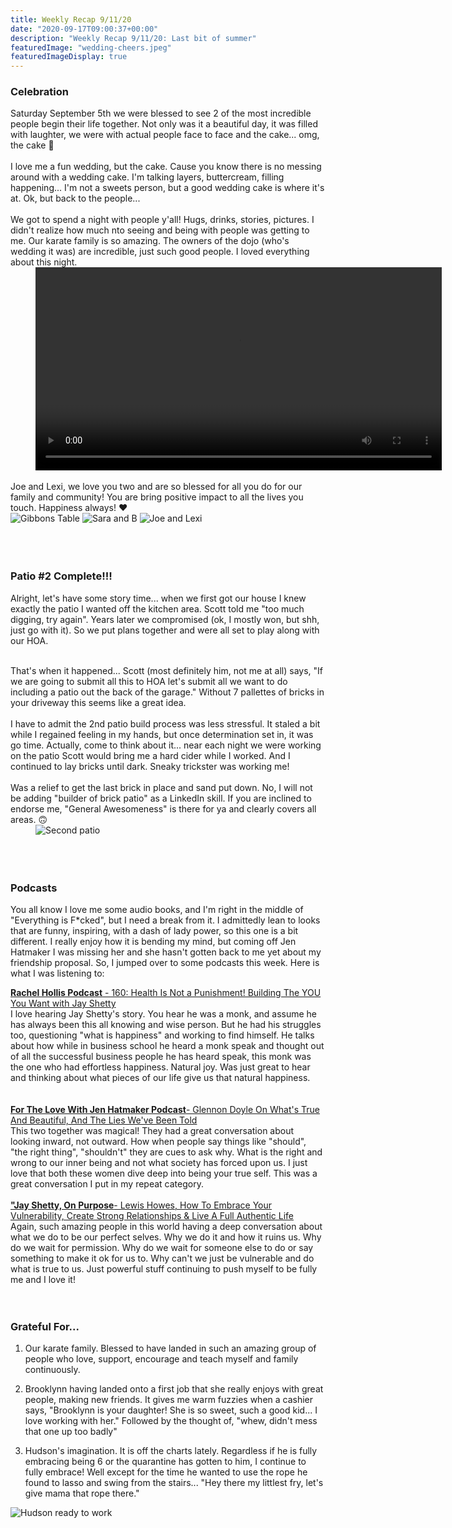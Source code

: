 ```yaml
---
title: Weekly Recap 9/11/20
date: "2020-09-17T09:00:37+00:00"
description: "Weekly Recap 9/11/20: Last bit of summer"
featuredImage: "wedding-cheers.jpeg"
featuredImageDisplay: true
---
```


### Celebration

<div class="split">
<div>
Saturday September 5th we were blessed to see 2 of the most incredible people begin their life together. Not only was it a beautiful day, it was filled with laughter, we were with actual people face to face and the cake... omg, the cake 🤤
<br /><br />
I love me a fun wedding, but the cake. Cause you know there is no messing around with a wedding cake. I'm talking layers, buttercream, filling happening... I'm not a sweets person, but a good wedding cake is where it's at. Ok, but back to the people...
<br />
<br />
We got to spend a night with people y'all! Hugs, drinks, stories, pictures. I didn't realize how much nto seeing and being with people was getting to me. Our karate family is so amazing. The owners of the dojo (who's wedding it was) are incredible, just such good people. I loved everything about this night. 
</div>

<div style="min-width: 220px; margin-left: 40px">
  <video height="325" controls autoplay>
    <source src="sunglasses.mov" type="video/mp4">
  </video>
</div>
</div>

<br />
Joe and Lexi, we love you two and are so blessed for all you do for our family and community! You are bring positive impact to all the lives you touch. Happiness always! ❤️

<div id="photos">
  <img src='./sunglasses and flowers.jpeg' alt='Gibbons Table'/>
  <img src='./sara and B.jpeg' alt='Sara and B' />
  <img src='./joe and lexi.jpeg' alt='Joe and Lexi' />
</div>
<br />
<br />
<br />

### Patio #2 Complete!!!

Alright, let's have some story time... when we first got our house I knew exactly the patio I wanted off the kitchen area. Scott told me "too much digging, try again". Years later we compromised (ok, I mostly won, but shh, just go with it). So we put plans together and were all set to play along with our HOA.
<br />
<br />
<div class="split">
<div>
That's when it happened... Scott (most definitely him, not me at all) says, "If we are going to submit all this to HOA let's submit all we want to do including a patio out the back of the garage." Without 7 pallettes of bricks in your driveway this seems like a great idea. 
<br />
<br />
I have to admit the 2nd patio build process was less stressful. It staled a bit while I regained feeling in my hands, but once determination set in, it was go time. Actually, come to think about it... near each night we were working on the patio Scott would bring me a hard cider while I worked. And I continued to lay bricks until dark. Sneaky trickster was working me! 
<br />
<br />
Was a relief to get the last brick in place and sand put down. No, I will not be adding "builder of brick patio" as a LinkedIn skill. If you are inclined to endorse me, "General Awesomeness" is there for ya and clearly covers all areas. 🙃 
</div>
<div style="min-width: 230px; margin-left: 40px"><img src='./brick-patio-garage.jpeg' alt="Second patio"/></div>
</div>
<br />
<br />
<br />

### Podcasts

You all know I love me some audio books, and I'm right in the middle of "Everything is F*cked", but I need a break from it. I admittedly lean to looks that are funny, inspiring, with a dash of lady power, so this one is a bit different. I really enjoy how it is bending my mind, but coming off Jen Hatmaker I was missing her and she hasn't gotten back to me yet about my friendship proposal. So, I jumped over to some podcasts this week. Here is what I was listening to:

<a href="https://podcasts.apple.com/us/podcast/160-health-is-not-punishment-building-you-you-want/id1245763628?i=1000489712146" target="_blank" rel="noopener">**Rachel Hollis Podcast** - 160: Health Is Not a Punishment! Building The YOU You Want with Jay Shetty</a><br/>I love hearing Jay Shetty's story. You hear he was a monk, and assume he has always been this all knowing and wise person. But he had his struggles too, questioning "what is happiness" and working to find himself. He talks about how while in business school he heard a monk speak and thought out of all the successful business people he has heard speak, this monk was the one who had effortless happiness. Natural joy. Was just great to hear and thinking about what pieces of our life give us that natural happiness.  
<br />
<br />
<a href="https://jenhatmaker.com/podcast/series-26/glennon-doyle-on-whats-true-and-beautiful-and-the-lies-weve-been-told/" target="_blank" rel="noopener">**For The Love With Jen Hatmaker Podcast**- Glennon Doyle On What's True And Beautiful, And The Lies We've Been Told</a><br/>This two together was magical! They had a great conversation about looking inward, not outward. How when people say things like "should", "the right thing", "shouldn't" they are cues to ask why. What is the right and wrong to our inner being and not what society has forced upon us. I just love that both these women dive deep into being your true self. This was a great conversation I put in my repeat category. 
<br />
<br />
<a href="https://jayshetty.me/podcast/lewis-howes-on-how-to-embrace-your-vulnerability-create-strong-relationships-live-a-full-authentic-life/" target="_blank" rel="noopener">**"Jay Shetty, On Purpose**- Lewis Howes, How To Embrace Your Vulnerability, Create Strong Relationships & Live A Full Authentic Life</a><br/>Again, such amazing people in this world having a deep conversation about what we do to be our perfect selves. Why we do it and how it ruins us. Why do we wait for permission. Why do we wait for someone else to do or say something to make it ok for us to. Why can't we just be vulnerable and do what is true to us. Just powerful stuff continuing to push myself to be fully me and I love it!
<br />
<br />
<br />

### Grateful For...

1. Our karate family. Blessed to have landed in such an amazing group of people who love, support, encourage and teach myself and family continuously. 

2. Brooklynn having landed onto a first job that she really enjoys with great people, making new friends. It gives me warm fuzzies when a cashier says, "Brooklynn is your daughter! She is so sweet, such a good kid... I love working with her." Followed by the thought of, "whew, didn't mess that one up too badly"

   
3. Hudson's imagination. It is off the charts lately. Regardless if he is fully embracing being 6 or the quarantine has gotten to him, I continue to fully embrace! Well except for the time he wanted to use the rope he found to lasso and swing from the stairs... "Hey there my littlest fry, let's give mama that rope there."
<div class="photo"><img src='./hudson ready to work.jpeg' alt='Hudson ready to work'/></div>